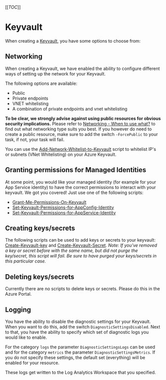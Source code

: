 [[_TOC_]]

# Keyvault

When creating a [Keyvault](/Azure/Azure-CLI-Snippets/Keyvault/Create-Keyvault), you have some options to choose from:

## Networking

When creating a Keyvault, we have enabled the ability to configure different ways of setting up the network for your Keyvault.

The following options are available:

- Public
- Private endpoints
- VNET whitelisting
- A combination of private endpoints and vnet whitelisting

**To be clear, we strongly advise against using public resources for obvious security implications.** Please refer to [Networking - When to use what?](/Azure/Documentation/Networking#when-to-use-what?) to find out what networking type suits you best. If you however do need to create a public resource, make sure to add the switch `-ForcePublic` to your task, if not, your task will fail.

You can use the [Add-Network-Whitelist-to-Keyvault](/Azure/Azure-CLI-Snippets/Keyvault/Add-Network-Whitelist-to-Keyvault) script to whitelist IP's or subnets (VNet Whitelisting) on your Azure Keyvault.

## Granting permissions for Managed Identities

At some point, you would like your managed identity (for example for your App Service identity) to have the correct permissions to interact with your keyvault. We got you covered!
Just use one of the following scripts:

- [Grant-Me-Permissions-On-Keyvault](/Azure/Azure-CLI-Snippets/Keyvault/Grant-Me-Permissions-On-Keyvault)
- [Set-Keyvault-Permissions-for-AppConfig-Identity](/Azure/Azure-CLI-Snippets/Keyvault/Set-Keyvault-Permissions-for-AppConfig-Identity)
- [Set-Keyvault-Permissions-for-AppService-Identity](/Azure/Azure-CLI-Snippets/Keyvault/Set-Keyvault-Permissions-for-AppService-Identity)

## Creating keys/secrets

The following scripts can be used to add keys or secrets to your keyvault: [Create-Keyvault-key](/Azure/Azure-CLI-Snippets/Keyvault/Create-Keyvault-key) and [Create-Keyvault-Secret](/Azure/Azure-CLI-Snippets/Keyvault/Create-Keyvault-Secret). _Note: If you've removed a key or secret before with the same name, but did not purge the key/secret, this script will fail. Be sure to have purged your keys/secrets in this particular case._

## Deleting keys/secrets

Currently there are no scripts to delete keys or secrets. Please do this in the Azure Portal.

## Logging

You have the ability to disable the diagnostic settings for your Keyvault. When you want to do this, add the switch `DiagnosticSettingsDisabled`. Next to that, you have the ability to specify which set of diagnostic logs you would like to enable.

For the category `logs` the parameter `DiagnosticSettingsLogs` can be used and for the category `metrics` the parameter `DiagnosticSettingsMetrics`. If you do not specify these settings, the default set (everything) will be enabled for your resource.

These logs get written to the Log Analytics Workspace that you specified.
